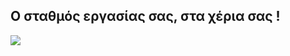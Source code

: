 <?php require("../../entete.php"); ?> <?php require("../../base.php"); ?> <?php require("../../fonctions.php"); ?>

<div id="corps">

<h2>Ο σταθμός εργασίας σας, στα χέρια σας !</h2>

<img src="Images/earth.png" />

</div>



